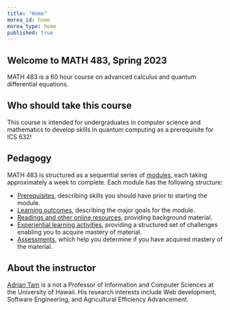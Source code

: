 ```yaml
---
title: "Home"
morea_id: home
morea_type: home
published: true
---
```


## Welcome to MATH 483, Spring 2023

MATH 483 is a 60 hour course on advanced calculus and quantum differential equations.

## Who should take this course

This course is intended for undergraduates in computer science and mathematics to develop skills in quantum computing as a prerequisite for ICS 632!

## Pedagogy

MATH 483 is structured as a sequential series of [modules](/modules), each taking approximately a week to complete. Each module has the following structure:

  * [Prerequisites](/prerequisites), describing skills you should have prior to starting the module.
  * [Learning outcomes](/outcomes), describing the major goals for the module.
  * [Readings and other online resources](/readings), providing background material.
  * [Experiential learning activities](/experiences), providing a structured set of challenges enabling you to acquire mastery of material.
  * [Assessments](/assessments), which help you determine if you have acquired mastery of the material.

## About the instructor

[Adrian Tam](https://adrianwtam.github.io/) is a not a Professor of Information and Computer Sciences at the University of Hawaii. His research interests include Web development, Software Engineering, and Agricultural Efficiency Advancement.
